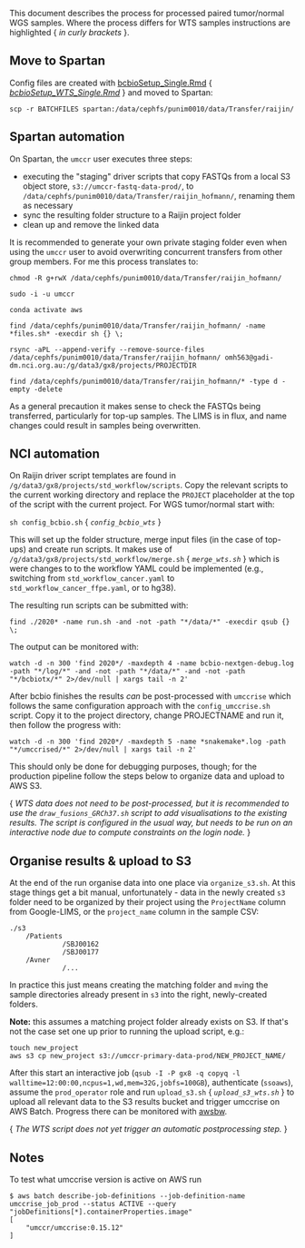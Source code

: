 This document describes the process for processed paired tumor/normal WGS samples. Where the process differs for WTS samples instructions are highlighted { _in curly brackets_ }. 

## Move to Spartan

Config files are created with [bcbioSetup_Single.Rmd](https://github.com/umccr/google_lims/blob/master/analysis/bcbioSetup_Single.Rmd) { [_bcbioSetup_WTS_Single.Rmd_](https://github.com/umccr/google_lims/blob/master/analysis/bcbioSetup_WTS_Single.Rmd) } and moved to Spartan:

`scp -r BATCHFILES spartan:/data/cephfs/punim0010/data/Transfer/raijin/`

## Spartan automation

On Spartan, the `umccr` user executes three steps:

* executing the "staging" driver scripts that copy FASTQs from a local S3 object store, `s3://umccr-fastq-data-prod/`, to `/data/cephfs/punim0010/data/Transfer/raijin_hofmann/`, renaming them as necessary
* sync the resulting folder structure to a Raijin project folder
* clean up and remove the linked data

It is recommended to generate your own private staging folder even when using the `umccr` user to avoid overwriting concurrent transfers from other group members. For me this process translates to:

`chmod -R g+rwX /data/cephfs/punim0010/data/Transfer/raijin_hofmann/`

`sudo -i -u umccr`

`conda activate aws`

`find /data/cephfs/punim0010/data/Transfer/raijin_hofmann/ -name *files.sh* -execdir sh {} \;`

`rsync -aPL --append-verify --remove-source-files /data/cephfs/punim0010/data/Transfer/raijin_hofmann/ omh563@gadi-dm.nci.org.au:/g/data3/gx8/projects/PROJECTDIR`

`find /data/cephfs/punim0010/data/Transfer/raijin_hofmann/* -type d -empty -delete`

As a general precaution it makes sense to check the FASTQs being transferred, particularly for top-up samples. The LIMS is in flux, and name changes could result in samples being overwritten.


## NCI automation

On Raijin driver script templates are found in `/g/data3/gx8/projects/std_workflow/scripts`. Copy the relevant scripts to the current working directory and replace the `PROJECT` placeholder at the top of the script with the current project. For WGS tumor/normal start with:

`sh config_bcbio.sh` { _`config_bcbio_wts`_ }

This will set up the folder structure, merge input files (in the case of top-ups) and create run scripts. It makes use of `/g/data3/gx8/projects/std_workflow/merge.sh` { _`merge_wts.sh`_ } which is were changes to to the workflow YAML could be implemented (e.g., switching from `std_workflow_cancer.yaml` to `std_workflow_cancer_ffpe.yaml`, or to hg38).

The resulting run scripts can be submitted with:

`find ./2020* -name run.sh -and -not -path "*/data/*" -execdir qsub {} \;`

The output can be monitored with:

`watch -d -n 300 'find 2020*/ -maxdepth 4 -name bcbio-nextgen-debug.log -path "*/log/*" -and -not -path "*/data/*" -and -not -path "*/bcbiotx/*" 2>/dev/null | xargs tail -n 2'`

After bcbio finishes the results _can_ be post-processed with `umccrise` which follows the same configuration approach with the `config_umccrise.sh` script. Copy it to the project directory, change PROJECTNAME and run it, then follow the progress with:

`watch -d -n 300 'find 2020*/ -maxdepth 5 -name *snakemake*.log -path "*/umccrised/*" 2>/dev/null | xargs tail -n 2'`

This should only be done for debugging purposes, though; for the production pipeline follow the steps below to organize data and upload to AWS S3.

{ _WTS data does not need to be post-processed, but it is recommended to use the `draw_fusions_GRCh37.sh` script to add visualisations to the existing results. The script is configured in the usual way, but needs to be run on an interactive node due to compute constraints on the login node._ }


## Organise results & upload to S3

At the end of the run organise data into one place via `organize_s3.sh`. At this stage things get a bit manual, unfortunately - data in the newly created `s3` folder need to be organized by their project using the `ProjectName` column from Google-LIMS, or the `project_name` column in the sample CSV:

```
./s3
    /Patients
             /SBJ00162
             /SBJ00177
    /Avner
             /...
```

In practice this just means creating the matching folder and `mv`ing the sample directories already present in `s3` into the right, newly-created folders. 

**Note:** this assumes a matching project folder already exists on S3. If that's not the case set one up prior to running the upload script, e.g.:

```
touch new_project
aws s3 cp new_project s3://umccr-primary-data-prod/NEW_PROJECT_NAME/
```

After this start an interactive job (`qsub -I -P gx8 -q copyq -l walltime=12:00:00,ncpus=1,wd,mem=32G,jobfs=100GB`), authenticate (`ssoaws`), assume the `prod_operator` role and run `upload_s3.sh` { _`upload_s3_wts.sh`_ } to upload all relevant data to the S3 results bucket and trigger umccrise on AWS Batch. Progress there can be monitored with [awsbw](https://github.com/jgolob/awsbw). 

{ _The WTS script does not yet trigger an automatic postprocessing step._ }


## Notes

To test what umccrise version is active on AWS run

```
$ aws batch describe-job-definitions --job-definition-name umccrise_job_prod --status ACTIVE --query "jobDefinitions[*].containerProperties.image"
[
    "umccr/umccrise:0.15.12"
]
```



